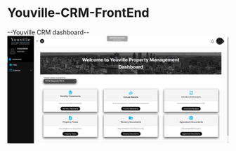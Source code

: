 # Youville-CRM-FrontEnd

--Youville CRM dashboard--
![Youville CRM Dashboard img](/images/YouvilleDashboard.png)
